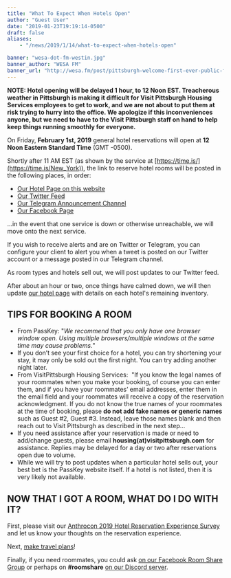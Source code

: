 ```yaml
---
title: "What To Expect When Hotels Open"
author: "Guest User"
date: "2019-01-23T19:19:14-0500"
draft: false
aliases:
    - "/news/2019/1/14/what-to-expect-when-hotels-open"

banner: "wesa-dot-fm-westin.jpg"
banner_author: "WESA FM"
banner_url: "http://wesa.fm/post/pittsburgh-welcome-first-ever-public-furry-parade-saturday#stream/0"
---
```


**NOTE:  Hotel opening will be delayed 1 hour, to 12 Noon EST. Treacherous weather in Pittsburgh is making it difficult for Visit Pittsburgh Housing Services employees to get to work, and we are not about to put them at risk trying to hurry into the office. We apologize if this inconveniences anyone, but we need to have to the Visit Pittsburgh staff on hand to help keep things running smoothly for everyone.**

On Friday, **February 1st, 2019** general hotel reservations will open at **12 Noon Eastern Standard Time** (GMT -0500).

Shortly after 11 AM EST (as shown by the service at [https://time.is/](https://time.is/New_York)), the link to reserve hotel rooms will be posted in the following places, in order:

- [Our Hotel Page on this website](/hotel)
- [Our Twitter Feed](https://twitter.com/anthrocon)
- [Our Telegram Announcement Channel](https://telegram.me/Anthrocon)
- [Our Facebook Page](https://www.facebook.com/pg/Anthrocon/posts/)

...in the event that one service is down or otherwise unreachable, we will move onto the next service.

If you wish to receive alerts and are on Twitter or Telegram, you can configure your client to alert you when a tweet is posted on our Twitter account or a message posted in our Telegram channel.

As room types and hotels sell out, we will post updates to our Twitter feed.

After about an hour or two, once things have calmed down, we will then update [our hotel page](https://www.anthrocon.org/hotel) with details on each hotel's remaining inventory.

## TIPS FOR BOOKING A ROOM

- From PassKey: "*We recommend that you only have one browser window open. Using multiple browsers/multiple windows at the same time may cause problems.*"
- If you don’t see your first choice for a hotel, you can try shortening your stay, it may only be sold out the first night.  You can try adding another night later.
- From VisitPittsburgh Housing Services: &nbsp;"If you know the legal names of your roommates when you make your booking, of course you can enter them, and if you have your roommates’ email addresses, enter them in the email field and your roommates will receive a copy of the reservation acknowledgment. If you do not know the true names of your roommates at the time of booking, please **do not add fake names or generic names** such as Guest #2, Guest #3.&nbsp;Instead, leave those names blank and then reach out to Visit Pittsburgh as described in the next step...
- If you need assistance after your reservation is made or need to add/change guests, please email **housing(at)visitpittsburgh.com** for assistance.&nbsp;Replies may be delayed for a day or two after reservations open due to volume.
- While we will try to post updates when a particular hotel sells out, your best bet is the PassKey website itself.&nbsp;If a hotel is not listed, then it is very likely not available.

## NOW THAT I GOT A ROOM, WHAT DO I DO WITH IT?

First, please visit our [Anthrocon 2019 Hotel Reservation Experience Survey](https://docs.google.com/forms/d/e/1FAIpQLSeMQvGS2aeRE20hiqMc8QWW-S_Ur14cOEpC_0WqUW5PCzsE-Q/viewform) and let us know your thoughts on the reservation experience.

Next, [make travel plans](/getting-there)!

Finally, if you need roommates, you could ask [on our Facebook Room Share Group](https://www.facebook.com/groups/AnthroconRoomShare) or perhaps on **#roomshare** [on our Discord server](https://discord.gg/anthrocon).
